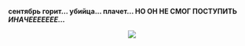 <b>сентябрь горит... убийца... плачет... НО ОН НЕ СМОГ ПОСТУПИТЬ <i>ИНАЧЕЕЕЕЕЕЕ...</i></b>

<center><img src="https://i.ibb.co/JKkjYct/dk-I0-N6-Zq-Pbdpj-Qm-Xcgy-STLp-S5w-Uo7b6-ZRaq-Ep-Mg-RO-w-Qwtn-Q9av-V6-C58-Wn-MDFZCGGz-Qq89-GW3-LIf7o.jpg"></center>
